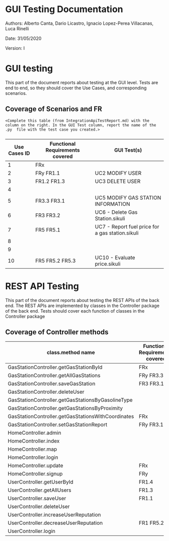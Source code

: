 # GUI  Testing Documentation

Authors: Alberto Canta, Dario Licastro, Ignacio Lopez-Perea Villacanas, Luca Rinelli

Date: 31/05/2020

Version: I

# GUI testing

This part of the document reports about testing at the GUI level. Tests are end to end, so they should cover the Use Cases, and corresponding scenarios.

## Coverage of Scenarios and FR

```
<Complete this table (from IntegrationApiTestReport.md) with the column on the right. In the GUI Test column, report the name of the .py  file with the test case you created.>
```

###

| Use Cases ID | Functional Requirements covered | GUI Test(s) |
| ----------- | ------------------------------- | ----------- |
| 1           | FRx                             |             |             
| 2           | FRy          FR1.1              |    UC2 MODIFY USER  |             
| 3           | FR1.2 FR1.3                     | UC3 DELETE USER |         
| 4           |                                 |             |             
| 5           |  FR3.3 FR3.1                      |  UC5 MODIFY GAS STATION INFORMATION |             
| 6           | FR3 FR3.2                       | UC6 - Delete Gas Station.sikuli |
| 7           | FR5 FR5.1                       | UC7 - Report fuel price for a gas station.sikuli |
| 8           |                                 |             |
| 9           |                                 |             |
| 10          | FR5 FR5.2 FR5.3                 | UC10 - Evaluate price.sikuli |

# REST  API  Testing

This part of the document reports about testing the REST APIs of the back end. The REST APIs are implemented by classes in the Controller package of the back end.
Tests should cover each function of classes in the Controller package

## Coverage of Controller methods


<Report in this table the test cases defined to cover all methods in Controller classes >

| class.method name | Functional Requirements covered |REST  API Test(s) |
| ----------- | ------------------------------- | ----------- |
| GasStationController.getGasStationById | FRx                             | testGetGasStationById() |     
| GasStationController.getAllGasStations | FRy         FR3.3                    | testGetAllGasStations() |             
| GasStationController.saveGasStation | FR3 FR3.1                    | testSaveGasStation() |             
| GasStationController.deleteUser |                                 | testGasStationDeleteUser() |             
| GasStationController.getGasStationsByGasolineType |                                 | testGetGasStationsByGasolineType() |             
| GasStationController.getGasStationsByProximity |                                 | testGetGasStationsByProximity() |                  
| GasStationController.getGasStationsWithCoordinates | FRx                             | testGetGasStationsWithCoordinates() |     
| GasStationController.setGasStationReport | FRy   FR3.1                 | testSetGasStationReport() |             
| HomeController.admin |                                 | testAdmin() |             
| HomeController.index |                                 | testIndex() |             
| HomeController.map |                                 | testMap() |             
| HomeController.login |                                 | testHomeLogin() |     
| HomeController.update | FRx                             | testUpdate() |     
| HomeController.signup | FRy                             | testSignup() |             
| UserController.getUserById |    FR1.4                         | testGetUserById() |             
| UserController.getAllUsers | FR1.3                           | testGetAllUsers() |             
| UserController.saveUser |          FR1.1                   | testSaveUser() |             
| UserController.deleteUser |                                 | testUserDeleteUser() |     
| UserController.increaseUserReputation |                                 | testIncreaseUserReputation() |             
| UserController.decreaseUserReputation | FR1 FR5.2                       | testDecreaseUserReputation() |             
| UserController.login |                                 | testUserLogin() |     
